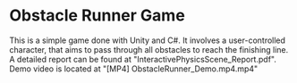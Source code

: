 # Obstacle Runner Game
 
This is a simple game done with Unity and C#. It involves a user-controlled character, that aims to pass through all obstacles to reach the finishing line. A detailed report can be found at "InteractivePhysicsScene_Report.pdf". Demo video is located at "[MP4] ObstacleRunner_Demo.mp4.mp4"
